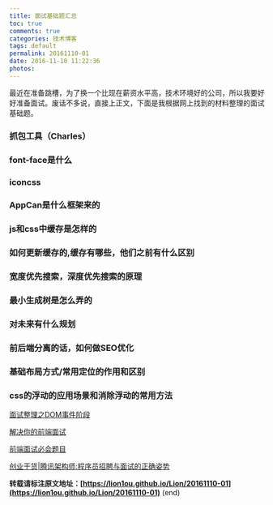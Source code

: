```yaml
---
title: 面试基础题汇总
toc: true
comments: true
categories: 技术博客
tags: default
permalink: 20161110-01
date: 2016-11-10 11:22:36
photos:
---
```


最近在准备跳槽，为了换一个比现在薪资水平高，技术环境好的公司，所以我要好好准备面试。废话不多说，直接上正文，下面是我根据网上找到的材料整理的面试基础题。
<!--more-->

### 抓包工具（Charles）
### font-face是什么
### iconcss
### AppCan是什么框架来的
### js和css中缓存是怎样的
### 如何更新缓存的,缓存有哪些，他们之前有什么区别
### 宽度优先搜索，深度优先搜索的原理
### 最小生成树是怎么弄的
### 对未来有什么规划
### 前后端分离的话，如何做SEO优化
### 基础布局方式/常用定位的作用和区别
### css的浮动的应用场景和消除浮动的常用方法

[面试整理之DOM事件阶段](http://www.cnblogs.com/LIUYANZUO/archive/2016/03/29/5332583.html)

[解决你的前端面试](https://segmentfault.com/a/1190000005127264)

[前端面试必会题目](http://www.jianshu.com/p/446d14d3c8ea)

[创业干货|腾讯架构师:程序员招聘与面试的正确姿势](http://www.yidianzixun.com/n/0El0Awpr?s=9&appid=yidian&ver=3.5.4&utk=0073fq70)



**转载请标注原文地址：[https://lion1ou.github.io/Lion/20161110-01](https://lion1ou.github.io/Lion/20161110-01)**
(end)
